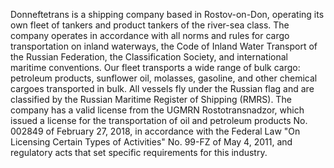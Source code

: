 Donneftetrans is a shipping company based in Rostov-on-Don, operating its own fleet of tankers and product tankers of the river-sea class. The company operates in accordance with all norms and rules for cargo transportation on inland waterways, the Code of Inland Water Transport of the Russian Federation, the Classification Society, and international maritime conventions. Our fleet transports a wide range of bulk cargo: petroleum products, sunflower oil, molasses, gasoline, and other chemical cargoes transported in bulk. All vessels fly under the Russian flag and are classified by the Russian Maritime Register of Shipping (RMRS). The company has a valid license from the UGMRN Rostotransnadzor, which issued a license for the transportation of oil and petroleum products No. 002849 of February 27, 2018, in accordance with the Federal Law "On Licensing Certain Types of Activities" No. 99-FZ of May 4, 2011, and regulatory acts that set specific requirements for this industry.
